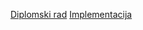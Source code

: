[Diplomski rad](https://petarstamenic.github.io)
[Implementacija](https://github.com/PetarStamenic/diplomski-rad)
